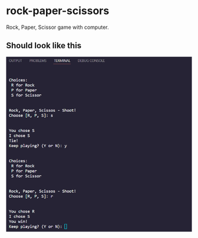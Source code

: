 # rock-paper-scissors
Rock, Paper, Scissor game with computer.

## Should look like this
![game_example](src/rps_example.png)